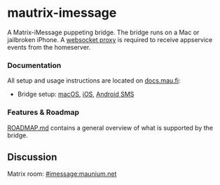 # mautrix-imessage
A Matrix-iMessage puppeting bridge. The bridge runs on a Mac or jailbroken
iPhone. A [websocket proxy](https://github.com/tulir/mautrix-wsproxy) is
required to receive appservice events from the homeserver.

### Documentation
All setup and usage instructions are located on
[docs.mau.fi](https://docs.mau.fi/bridges/go/imessage/index.html):

* Bridge setup:
  [macOS](https://docs.mau.fi/bridges/go/imessage/mac/setup.html),
  [iOS](https://docs.mau.fi/bridges/go/imessage/ios/setup.html),
  [Android SMS](https://docs.mau.fi/bridges/go/imessage/android/setup.html)

### Features & Roadmap
[ROADMAP.md](https://github.com/tulir/mautrix-imessage/blob/master/ROADMAP.md)
contains a general overview of what is supported by the bridge.

## Discussion
Matrix room: [#imessage:maunium.net](https://matrix.to/#/#imessage:maunium.net)
